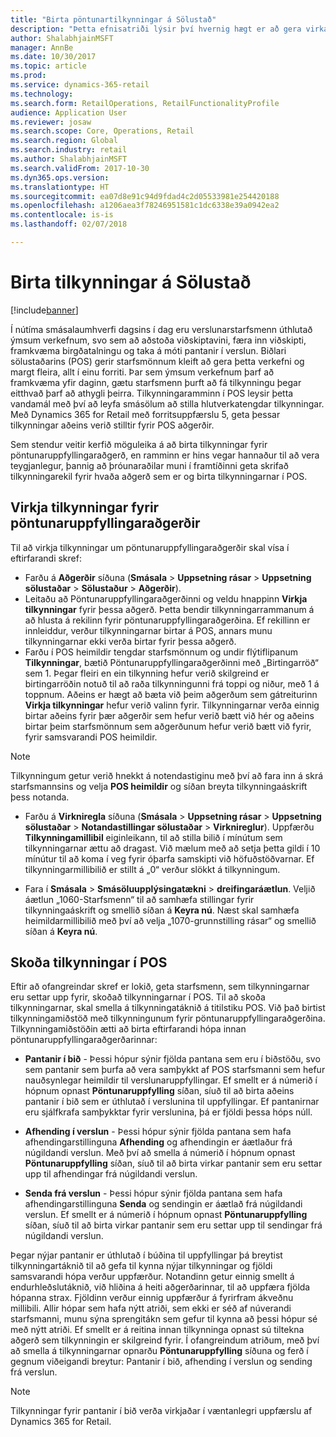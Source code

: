 ```yaml
---
title: "Birta pöntunartilkynningar á Sölustað"
description: "Þetta efnisatriði lýsir því hvernig hægt er að gera virkar tilkynningar á Sölustað og tilkynningarammanum, sem hægt er að víkka út til annarra aðgerða."
author: ShalabhjainMSFT
manager: AnnBe
ms.date: 10/30/2017
ms.topic: article
ms.prod: 
ms.service: dynamics-365-retail
ms.technology: 
ms.search.form: RetailOperations, RetailFunctionalityProfile
audience: Application User
ms.reviewer: josaw
ms.search.scope: Core, Operations, Retail
ms.search.region: Global
ms.search.industry: retail
ms.author: ShalabhjainMSFT
ms.search.validFrom: 2017-10-30
ms.dyn365.ops.version: 
ms.translationtype: HT
ms.sourcegitcommit: ea07d8e91c94d9fdad4c2d05533981e254420188
ms.openlocfilehash: a1206aea3f78246951581c1dc6338e39a0942ea2
ms.contentlocale: is-is
ms.lasthandoff: 02/07/2018

---
```


# <a name="display-notifications-in-point-of-sale"></a>Birta tilkynningar á Sölustað

[!include[banner](includes/banner.md)]

Í nútíma smásalaumhverfi dagsins í dag eru verslunarstarfsmenn úthlutað ýmsum verkefnum, svo sem að aðstoða viðskiptavini, færa inn viðskipti, framkvæma birgðatalningu og taka á móti pantanir í verslun. Biðlari sölustaðarins (POS) gerir starfsmönnum kleift að gera þetta verkefni og margt fleira, allt í einu forriti. Þar sem ýmsum verkefnum þarf að framkvæma yfir daginn, gætu starfsmenn þurft að fá tilkynningu þegar eitthvað þarf að athygli þeirra. Tilkynningaramminn í POS leysir þetta vandamál með því að leyfa smásölum að stilla hlutverkatengdar tilkynningar. Með Dynamics 365 for Retail með forritsuppfærslu 5, geta þessar tilkynningar aðeins verið stilltir fyrir POS aðgerðir.

Sem stendur veitir kerfið möguleika á að birta tilkynningar fyrir pöntunaruppfyllingaraðgerð, en ramminn er hins vegar hannaður til að vera teygjanlegur, þannig að þróunaraðilar muni í framtíðinni geta skrifað tilkynningarekil fyrir hvaða aðgerð sem er og birta tilkynningarnar í POS.  

## <a name="enable-notifications-for-order-fulfillment-operations"></a>Virkja tilkynningar fyrir pöntunaruppfyllingaraðgerðir

Til að virkja tilkynningar um pöntunaruppfyllingaraðgerðir skal vísa í eftirfarandi skref:

 - Farðu á **Aðgerðir** síðuna (**Smásala** > **Uppsetning rásar** > **Uppsetning sölustaðar** > **Sölustaður** > **Aðgerðir**).
 - Leitaðu að Pöntunaruppfyllingaraðgerðinni og veldu hnappinn **Virkja tilkynningar** fyrir þessa aðgerð. Þetta bendir tilkynningarrammanum á að hlusta á rekilinn fyrir pöntunaruppfyllingaraðgerðina. Ef rekillinn er innleiddur, verður tilkynningarnar birtar á POS, annars munu tilkynningarnar ekki verða birtar fyrir þessa aðgerð.
- Farðu í POS heimildir tengdar starfsmönnum og undir flýtiflipanum **Tilkynningar**, bætið Pöntunaruppfyllingaraðgerðinni með „Birtingarröð“ sem 1. Þegar fleiri en ein tilkynning hefur verið skilgreind er birtingarröðin notuð til að raða tilkynningunni frá toppi og niður, með 1 á toppnum. Aðeins er hægt að bæta við þeim aðgerðum sem gátreiturinn **Virkja tilkynningar** hefur verið valinn fyrir. Tilkynningarnar verða einnig birtar aðeins fyrir þær aðgerðir sem hefur verið bætt við hér og aðeins birtar þeim starfsmönnum sem aðgerðunum hefur verið bætt við fyrir, fyrir samsvarandi POS heimildir. 

> [!NOTE]
> Tilkynningum getur verið hnekkt á notendastiginu með því að fara inn á skrá starfsmannsins og velja **POS heimildir** og síðan breyta tilkynningaáskrift þess notanda.

 - Farðu á **Virkniregla** síðuna (**Smásala** > **Uppsetning rásar** > **Uppsetning sölustaðar** > **Notandastillingar sölustaðar** > **Virknireglur**). Uppfærðu **Tilkynningamillibil** eiginleikann, til að stilla bilið í mínútum sem tilkynningarnar ættu að dragast. Við mælum með að setja þetta gildi í 10 mínútur til að koma í veg fyrir óþarfa samskipti við höfuðstöðvarnar. Ef tilkynningarmillibilið er stillt á „0“ verður slökkt á tilkynningum.  

 - Fara í **Smásala** > **Smásöluupplýsingatækni** > **dreifingaráætlun**. Veljið áætlun „1060-Starfsmenn“ til að samhæfa stillingar fyrir tilkynningaáskrift og smellið síðan á **Keyra nú**. Næst skal samhæfa heimildarmillibilið með því að velja „1070-grunnstilling rásar“ og smellið síðan á **Keyra nú**. 

## <a name="view-notifications-in-pos"></a>Skoða tilkynningar í POS

Eftir að ofangreindar skref er lokið, geta starfsmenn, sem tilkynningarnar eru settar upp fyrir, skoðað tilkynningarnar í POS. Til að skoða tilkynningarnar, skal smella á tilkynningatáknið á titilstiku POS. Við það birtist tilkynningamiðstöð með tilkynningunum fyrir pöntunaruppfyllingaraðgerðina. Tilkynningamiðstöðin ætti að birta eftirfarandi hópa innan pöntunaruppfyllingaraðgerðarinnar: 

- **Pantanir í bið** - Þessi hópur sýnir fjölda pantana sem eru í biðstöðu, svo sem pantanir sem þurfa að vera samþykkt af POS starfsmanni sem hefur nauðsynlegar heimildir til verslunaruppfyllingar. Ef smellt er á númerið í hópnum opnast **Pöntunaruppfylling** síðan, síuð til að birta aðeins pantanir í bið sem er úthlutað í verslunina til uppfyllingar. Ef pantanirnar eru sjálfkrafa samþykktar fyrir verslunina, þá er fjöldi þessa hóps núll.

- **Afhending í verslun** - Þessi hópur sýnir fjölda pantana sem hafa afhendingarstillinguna **Afhending** og afhendingin er áætlaður frá núgildandi verslun. Með því að smella á númerið í hópnum opnast **Pöntunaruppfylling** síðan, síuð til að birta virkar pantanir sem eru settar upp til afhendingar frá núgildandi verslun.

- **Senda frá verslun** - Þessi hópur sýnir fjölda pantana sem hafa afhendingarstillinguna **Senda** og sendingin er áætlað frá núgildandi verslun. Ef smellt er á númerið í hópnum opnast **Pöntunaruppfylling** síðan, síuð til að birta virkar pantanir sem eru settar upp til sendingar frá núgildandi verslun.

Þegar nýjar pantanir er úthlutað í búðina til uppfyllingar þá breytist tilkynningartáknið til að gefa til kynna nýjar tilkynningar og fjöldi samsvarandi hópa verður uppfærður. Notandinn getur einnig smellt á endurhleðslutáknið, við hliðina á heiti aðgerðarinnar, til að uppfæra fjölda hópanna strax. Fjöldinn verður einnig uppfærður á fyrirfram ákveðnu millibili. Allir hópar sem hafa nýtt atriði, sem ekki er séð af núverandi starfsmanni, munu sýna sprengitákn sem gefur til kynna að þessi hópur sé með nýtt atriði. Ef smellt er á reitina innan tilkynninga opnast sú tiltekna aðgerð sem tilkynningin er skilgreind fyrir. Í ofangreindum atriðum, með því að smella á tilkynningarnar opnarðu **Pöntunaruppfylling** síðuna og ferð í gegnum viðeigandi breytur: Pantanir í bið, afhending í verslun og sending frá verslun. 

> [!NOTE]
> Tilkynningar fyrir pantanir í bið verða virkjaðar í væntanlegri uppfærslu af Dynamics 365 for Retail. 


